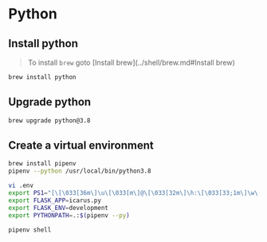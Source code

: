 # Python

## Install python
> To install `brew` goto [Install brew](../shell/brew.md#Install brew)

```bash
brew install python
```

## Upgrade python

```bash
brew upgrade python@3.8
```

## Create a virtual environment

```bash
brew install pipenv
pipenv --python /usr/local/bin/python3.8

vi .env
export PS1="[\[\033[36m\]\u\[\033[m\]@\[\033[32m\]\h:\[\033[33;1m\]\w\[\033[m\]]\$ "
export FLASK_APP=icarus.py
export FLASK_ENV=development
export PYTHONPATH=.:$(pipenv --py)

pipenv shell
```